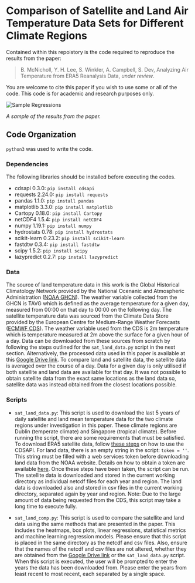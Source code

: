 # Comparison of Satellite and Land Air Temperature Data Sets for Different Climate Regions

Contained within this repoistory is the code required to reproduce the results from the paper:

> B. McNicholl, Y. H. Lee, S. Winkler, A. Campbell, S. Dev, Analyzing Air Temperature from ERA5 Reanalysis Data, *under review*.

You are welcome to cite this paper if you wish to use some or all of the code. This code is for academic and research purposes only.

![Sample Regressions](https://user-images.githubusercontent.com/65912701/90794167-5c87cf00-e304-11ea-8f3b-7c1218e18c92.PNG)

*A sample of the results from the paper.*

## Code Organization

`python3` was used to write the code.

### Dependencies
 
The following libraries should be installed before executing the codes.

+ cdsapi 0.3.0: `pip install cdsapi`
+ requests 2.24.0: `pip install requests`
+ pandas 1.1.0: `pip install pandas`
+ matplotlib 3.3.0: `pip install matplotlib`
+ Cartopy 0.18.0: `pip install Cartopy`
+ netCDF4 1.5.4: `pip install netCDF4`
+ numpy 1.19.1: `pip install numpy`
+ hydrostats 0.78: `pip install hydrostats`
+ scikit-learn 0.23.2: `pip install scikit-learn`
+ fastdtw 0.3.4: `pip install fastdtw`
+ scipy 1.5.2: `pip install scipy`
+ lazypredict 0.2.7: `pip install lazypredict`

### Data

The source of land temperature data in this work is the Global Historical Climatology Network provided by the National Ocenanic and Atmospheric Administration ([NOAA GHCN](https://www.ncdc.noaa.gov/data-access/land-based-station-data/land-based-datasets/global-historical-climatology-network-ghcn)). The weather variable collected from the GHCN is TAVG which is defined as the average temperature for a given day, measured from 00:00 on that day to 00:00 on the following day. The satellite temperature data was sourced from the Climate Data Store provided by the European Centre for Medium-Range Weather Forecasts ([ECMWF CDS](https://cds.climate.copernicus.eu/cdsapp#!/dataset/reanalysis-era5-single-levels?tab=overview)). The weather variable used from the CDS is 2m temperature which is temperature measured at 2m above the surface for a given hour of a day. Data can be downloaded from these sources from scratch by following the steps outlined for the `sat_land_data.py` script in the next section. Alternatively, the processed data used in this paper is available at this [Google Drive link](https://drive.google.com/drive/folders/1N68hx--Kyj9jFi0XnZihbZUzNMBxdY0i?usp=sharing). To compare land and satellite data, the satellite data is averaged over the course of a day. Data for a given day is only utilised if both satellite and land data are available for that day. It was not possible to obtain satellite data from the exact same locations as the land data so, satellite data was instead obtained from the closest locations possible.

### Scripts

+ `sat_land_data.py`: This script is used to download the last 5 years of daily satellite and land mean temperature data for the two climate regions under investigation in this paper. These climate regions are Dublin (temperate climate) and Singapore (tropical climate). Before running the script, there are some requirements that must be satisfied. To download ERA5 satellite data, follow [these steps](https://cds.climate.copernicus.eu/api-how-to) on how to use the CDSAPI. For land data, there is an empty string in the script: `token = ''`. This string must be filled with a web services token before downloading land data from the NOAA website. Details on how to obtain a token are available [here](https://www.ncdc.noaa.gov/cdo-web/token). Once these steps have been taken, the script can be run. The satellite data is downloaded and stored in the current working directory as individual netcdf files for each year and region. The land data is downloaded also and stored in csv files in the current working directory, separated again by year and region. Note: Due to the large amount of data being requested from the CDS, this script may take a long time to execute fully.

+ `sat_land_comp.py`: This script is used to compare the satellite and land data using the same methods that are presented in the paper. This includes the heatmaps, box plots, linear regressions, statistical metrics and machine learning regression models. Please ensure that this script is placed in the same directory as the netcdf and csv files. Also, ensure that the names of the netcdf and csv files are not altered, whether they are obtained from the [Google Drive link](https://drive.google.com/drive/folders/1N68hx--Kyj9jFi0XnZihbZUzNMBxdY0i?usp=sharing) or the `sat_land_data.py` script. When this script is executed, the user will be prompted to enter the years the data has been downloaded from. Please enter the years from least recent to most recent, each separated by a single space.
